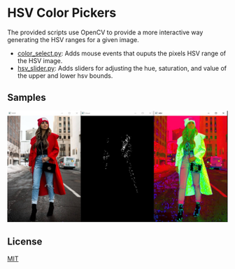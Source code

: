 # HSV Color Pickers

The provided scripts use OpenCV to provide a more interactive way 
generating the HSV ranges for a given image.


- [color_select.py](/color_select.py): Adds mouse events that ouputs the pixels HSV range of the HSV image.
- [hsv_slider.py](/hsv_slider.py): Adds sliders for adjusting the hue, saturation, and value of the upper and lower hsv bounds.

## Samples

![Sample using red-jacket.jpg](/samples/red-jacket-sample.jpg)

## License

[MIT](/LICENSE)